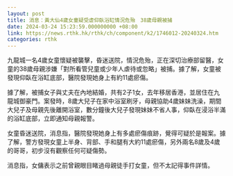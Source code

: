 ```yaml
---
layout: post
title: 消息：黃大仙4歲女童疑受虐仰臥浴缸情況危殆　38歲母親被捕
date: 2024-03-24 15:23:59.000000000 +08:00
link: https://news.rthk.hk/rthk/ch/component/k2/1746012-20240324.htm
categories: rthk
---
```


九龍城一名4歲女童懷疑被襲擊，昏迷送院，情況危殆，正在深切治療部留醫，女童的38歲母親涉嫌「對所看管兒童或少年人虐待或忽略」被捕。據了解，女童被發現仰臥在浴缸底部，醫院發現她身上有約11處瘀傷。

據了解，被捕女子與丈夫在內地結婚，共有2子1女，去年移居香港，並居住在九龍城御豪門。案發時，8歲大兒子在家中浴室刷牙，母親協助4歲妹妹洗澡，期間大兒子及母親先後離開浴室，數分鐘後大兒子發現妹妹不省人事，仰臥在浸浴半滿的浴缸底部，立即通知母親報警。

女童昏迷送院，消息指，醫院發現她身上有多處瘀傷痕跡，覺得可疑於是報案。據了解，警方發現女童上半身、背部、手和腿有大約11處瘀傷，另外兩名8歲及4歲的哥哥，初步沒有觀察任何可疑傷勢。

消息指，女傭表示之前曾親眼目睹過母親徒手打女童，但不太記得事件詳情。
